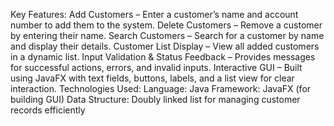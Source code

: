 Key Features:
Add Customers – Enter a customer’s name and account number to add them to the system.
Delete Customers – Remove a customer by entering their name.
Search Customers – Search for a customer by name and display their details.
Customer List Display – View all added customers in a dynamic list.
Input Validation & Status Feedback – Provides messages for successful actions, errors, and invalid inputs.
Interactive GUI – Built using JavaFX with text fields, buttons, labels, and a list view for clear interaction.
Technologies Used:
Language: Java
Framework: JavaFX (for building GUI)
Data Structure: Doubly linked list for managing customer records efficiently
